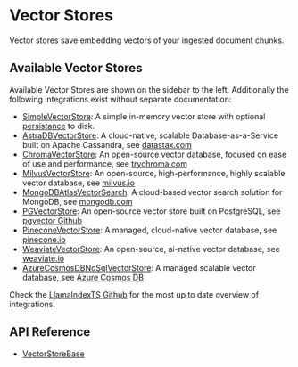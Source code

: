 # Vector Stores

Vector stores save embedding vectors of your ingested document chunks.

## Available Vector Stores

Available Vector Stores are shown on the sidebar to the left. Additionally the following integrations exist without separate documentation:

- [SimpleVectorStore](../../../api/classes/SimpleVectorStore.md): A simple in-memory vector store with optional [persistance](../index.md#local-storage) to disk.
- [AstraDBVectorStore](../../../api/classes/AstraDBVectorStore.md): A cloud-native, scalable Database-as-a-Service built on Apache Cassandra, see [datastax.com](https://www.datastax.com/products/datastax-astra)
- [ChromaVectorStore](../../../api/classes/ChromaVectorStore.md): An open-source vector database, focused on ease of use and performance, see [trychroma.com](https://www.trychroma.com/)
- [MilvusVectorStore](../../../api/classes/MilvusVectorStore.md): An open-source, high-performance, highly scalable vector database, see [milvus.io](https://milvus.io/)
- [MongoDBAtlasVectorSearch](../../../api/classes/MongoDBAtlasVectorSearch.md): A cloud-based vector search solution for MongoDB, see [mongodb.com](https://www.mongodb.com/products/platform/atlas-vector-search)
- [PGVectorStore](../../../api/classes/PGVectorStore.md): An open-source vector store built on PostgreSQL, see [pgvector Github](https://github.com/pgvector/pgvector)
- [PineconeVectorStore](../../../api/classes/PineconeVectorStore.md): A managed, cloud-native vector database, see [pinecone.io](https://www.pinecone.io/)
- [WeaviateVectorStore](../../../api/classes/WeaviateVectorStore.md): An open-source, ai-native vector database, see [weaviate.io](https://weaviate.io/)
- [AzureCosmosDBNoSqlVectorStore](../../../api/classes/AzureCosmosDBNoSqlVectorStore.md): A managed scalable vector database, see [Azure Cosmos DB](https://learn.microsoft.com/en-us/azure/cosmos-db/nosql/vector-search)

Check the [LlamaIndexTS Github](https://github.com/run-llama/LlamaIndexTS) for the most up to date overview of integrations.

## API Reference

- [VectorStoreBase](../../../api/classes/VectorStoreBase.md)
